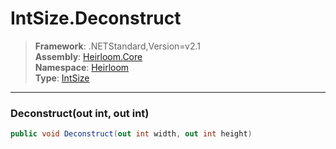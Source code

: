 # IntSize.Deconstruct

> **Framework**: .NETStandard,Version=v2.1  
> **Assembly**: [Heirloom.Core][0]  
> **Namespace**: [Heirloom][0]  
> **Type**: [IntSize][1]  

--------------------------------------------------------------------------------

### Deconstruct(out int, out int)

```cs
public void Deconstruct(out int width, out int height)
```

[0]: ../Heirloom.Core.md
[1]: Heirloom.IntSize.md
